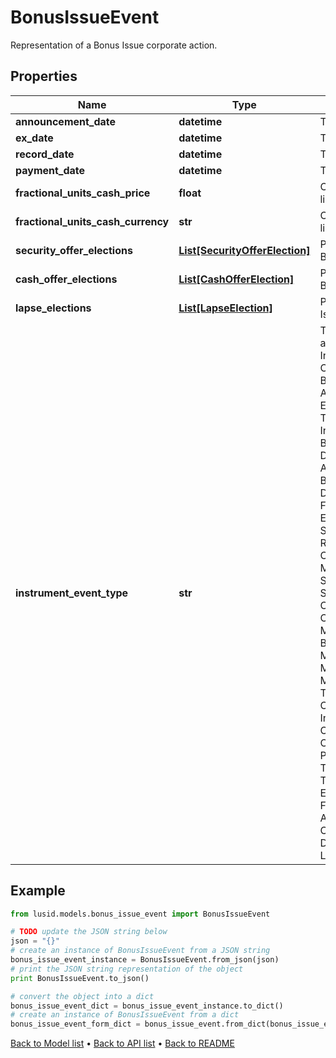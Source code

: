 # BonusIssueEvent

Representation of a Bonus Issue corporate action.

## Properties
Name | Type | Description | Notes
------------ | ------------- | ------------- | -------------
**announcement_date** | **datetime** | The date the Bonus Issue is announced. | [optional] 
**ex_date** | **datetime** | The ex-date of the Bonus Issue. | 
**record_date** | **datetime** | The record date of the Bonus Issue. | [optional] 
**payment_date** | **datetime** | The date the Bonus Issue is executed. | 
**fractional_units_cash_price** | **float** | Optional. Used in calculating cash-in-lieu of fractional shares. | [optional] 
**fractional_units_cash_currency** | **str** | Optional. Used in calculating cash-in-lieu of fractional shares. | [optional] 
**security_offer_elections** | [**List[SecurityOfferElection]**](SecurityOfferElection.md) | Possible SecurityElections for this Bonus Issue event, if any. | [optional] 
**cash_offer_elections** | [**List[CashOfferElection]**](CashOfferElection.md) | Possible CashOfferElections for this Bonus Issue event, if any. | [optional] 
**lapse_elections** | [**List[LapseElection]**](LapseElection.md) | Possible LapseElections for this Bonus Issue event, if any. | [optional] 
**instrument_event_type** | **str** | The Type of Event. The available values are: TransitionEvent, InformationalEvent, OpenEvent, CloseEvent, StockSplitEvent, BondDefaultEvent, CashDividendEvent, AmortisationEvent, CashFlowEvent, ExerciseEvent, ResetEvent, TriggerEvent, RawVendorEvent, InformationalErrorEvent, BondCouponEvent, DividendReinvestmentEvent, AccumulationEvent, BondPrincipalEvent, DividendOptionEvent, MaturityEvent, FxForwardSettlementEvent, ExpiryEvent, ScripDividendEvent, StockDividendEvent, ReverseStockSplitEvent, CapitalDistributionEvent, SpinOffEvent, MergerEvent, FutureExpiryEvent, SwapCashFlowEvent, SwapPrincipalEvent, CreditPremiumCashFlowEvent, CdsCreditEvent, CdxCreditEvent, MbsCouponEvent, MbsPrincipalEvent, BonusIssueEvent, MbsPrincipalWriteOffEvent, MbsInterestDeferralEvent, MbsInterestShortfallEvent, TenderEvent, CallOnIntermediateSecuritiesEvent, IntermediateSecuritiesDistributionEvent, OptionExercisePhysicalEvent, OptionExerciseCashEvent, ProtectionPayoutCashFlowEvent, TermDepositInterestEvent, TermDepositPrincipalEvent, EarlyRedemptionEvent, FutureMarkToMarketEvent, AdjustGlobalCommitmentEvent, ContractInitialisationEvent, DrawdownEvent, LoanInterestRepaymentEvent | 

## Example

```python
from lusid.models.bonus_issue_event import BonusIssueEvent

# TODO update the JSON string below
json = "{}"
# create an instance of BonusIssueEvent from a JSON string
bonus_issue_event_instance = BonusIssueEvent.from_json(json)
# print the JSON string representation of the object
print BonusIssueEvent.to_json()

# convert the object into a dict
bonus_issue_event_dict = bonus_issue_event_instance.to_dict()
# create an instance of BonusIssueEvent from a dict
bonus_issue_event_form_dict = bonus_issue_event.from_dict(bonus_issue_event_dict)
```
[Back to Model list](../README.md#documentation-for-models) &#8226; [Back to API list](../README.md#documentation-for-api-endpoints) &#8226; [Back to README](../README.md)


